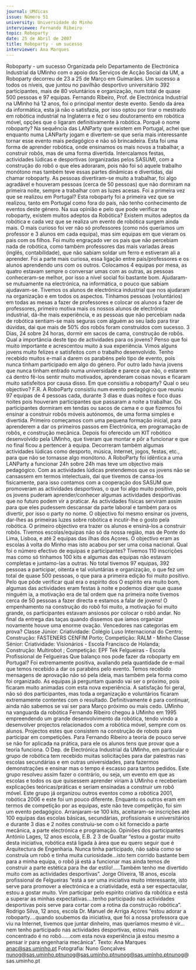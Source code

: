 ```yaml
---
journal: UMdicas
issue: Número 51
university: Universidade do Minho
interviewee: Fernando Ribeiro
topic: Roboparty
date: 25 de Abril de 2007
title: Roboparty - um sucesso
interviewer: Ana Marques
---
```


Roboparty - um sucesso
Organizada pelo Departamento de Electrónica Industrial da UMinho com o apoio dos Serviços de Acção Social da UM, a
Roboparty decorreu de 23 a 25 de Março em Guimarães. Um sucesso a todos os níveis, que juntou no pavilhão desportivo
universitário 392 participantes, mais de 80 voluntários e organização, num total de quase 500 pessoas e 97 equipas.
Fernando Ribeiro, Prof. de Electrónica Industrial
na UMinho há 12 anos, foi o principal mentor
deste evento. Sendo da área da informática, esta
já não o satisfazia, por isso optou por tirar o
mestrado em robótica industrial na Inglaterra e
fez o seu doutoramento em robótica móvel,
opções que o ligaram definitivamente à robótica.
Porquê o nome roboparty? 
Na sequência das
LANParty que existem em Portugal, achei que
enquanto numa LANParty jogam e divertem-se que
seria mais interessante tornar esse evento mais
pedagógico e não só brincadeira. Esta foi uma forma
de aprender robótica, onde ensinamos os mais
novos a trabalhar, a construir robôs, mas de uma
forma divertida. Intercalamos festas, actividades
lúdicas e desportivas (organizadas pelos SASUM),
com a construção do robô o que eles adoraram, pois
não foi só aquele trabalho monótono mas também
teve essas partes dinâmicas e divertidas, dai chamar
roboparty.
As pessoas divertiram-se muito a trabalhar, foi algo
agradável e houveram pessoas (cerca de 50
pessoas) que não dormiram na primeira noite,
sempre a trabalhar com as luzes acesas.
Foi a primeira vez que se realizou em Portugal?
Esta roboparty foi a primeira vez que se realizou,
tanto em Portugal como fora do país, não tenho
conhecimento de eventos deste género.
Na sua opinião e pelo que pode verificar na
roboparty, existem muitos adeptos da Robótica?
Existem muitos adeptos da robótica e cada vez que
se realiza um evento de robótica surgem ainda mais.
O mais curioso foi ver não só professores (como nós
queríamos um professor e 3 alunos em cada equipa),
mas sim equipas em que vieram os pais com os
filhos. Foi muito engraçado ver os pais que não
percebiam nada de robótica, como também
professores das mais variadas áreas (inglês,
contabilidade), que não sabiam soldar um ferro e
estiveram ali a aprender. Foi a parte mais curiosa,
essa ligação entre pais/professores e os alunos
aprendendo uns com os outros.
Colocamos 4 equipas por mesa, as quatro estavam
sempre o conversar umas com as outras, as pessoas
conheceram-se melhor, por isso a nível social foi
bastante bom. Ajudaram-se mutuamente na
electrónica, na informática, o pouco que sabiam
ajudavam-se. Tivemos os alunos de electrónica
industrial que nos ajudaram na organização e em
todos os aspectos. Tínhamos pessoas (voluntários)
em todas as mesas a fazer de professores e colocar
os alunos a fazer de professores, primeiro motiva
mais os nossos alunos de electrónica industrial, dá-lhe mais experiência, e as pessoas que não percebiam nada de robótica sentiam-se mais
seguras com alguém ao seu lado para tirar dúvidas,
dai que mais de 50% dos robôs foram construídos
com sucesso.
3 Dias, 24 sobre 24 horas, dormir em sacos de
cama, construção de robôs. Qual a importância
deste tipo de actividades para os jovens?
Penso que foi muito importante e acrescentou muito
à sua experiência. Vimos alguns jovens muito felizes
e satisfeitos com o trabalho desenvolvido. Tenho
recebido muitos e-mail a darem os parabéns pelo
tipo de evento, pois nunca tinham participado em
algo do género. Por outro lado havia jovens que
nunca tinham entrado numa universidade e parece
que não, o estarem cá dentro fê-los sentir muito
motivados, aprenderam coisas novas e ficaram
muito satisfeitos por causa disso.
Em que consistiu a roboparty? Qual o seu
objectivo?
F.R. A RoboParty consistiu num evento pedagógico
que reuniu 97 equipas de 4 pessoas cada, durante 3
dias e duas noites e foco duas noites pois houveram
participantes que passaram a noite a trabalhar. Os
participantes dormiram em tendas ou sacos de cama
e o que fizemos foi ensinar a construir robôs móveis
autónomos, de uma forma simples e divertida.
Primeiro começamos com uma pequena formação
inicial, para aprenderem a dar os primeiros passos
em Electrónica, em programação de robôs, e
construção mecânica. Depois foi oferecido um KIT
robótico desenvolvido pela UMinho, que tiveram que
montar e pôr a funcionar e que no final ficou a
pertencer à equipa. Decorreram também algumas
actividades lúdicas como desporto, música, Internet,
jogos, festas, etc., para que não se tornasse algo
monótono. A RoboParty foi idêntica a uma LANParty
a funcionar 24h sobre 24h mas teve um objectivo
mais pedagógico.
Com as actividades lúdicas pretendemos que os
jovens não se cansassem em termos intelectuais, dai
que tivemos de cansa-los fisicamente, para isso
contamos com a cooperação dos SASUM que
promoveram as actividades desportivas, o que foi
algo muito positivo, pois os jovens puderam
aprender/conhecer algumas actividades desportivas
que no futuro podem vir a praticar. As actividades
físicas serviram assim para que eles pudessem
descansar da parte laboral e também para os divertir,
por isso o party no nome.
O objectivo foi mesmo ensinar os jovens, dar-lhes as
primeiras luzes sobre robótica e incutir-lhe o gosto
pela robótica. O primeiro objectivo era trazer os
alunos e ensiná-los a construir robôs. Tivemos
escolas/equipas não só da nossa região, mas de
Ponte do Lima, Lisboa, e até 2 equipas das ilhas dos
Açores. O objectivo eram as escolas à volta do Minho
mas isto acabou por ser uma coisa nacional.
Qual foi o número efectivo de equipas e
participantes?
Tivemos 110 inscrições mas como só tínhamos 100
kits e algumas das equipas não estavam completas e
juntamo-las a outras. No total tivemos 97 equipas,
392 pessoas a participar, oitenta e tal voluntárias e
organização, o que fez um total de quase 500
pessoas, o que para a primeira edição foi muito
positivo.
Pelo que pôde verificar qual era o espírito dos
O espírito era muito bom, algumas das actividades
eram festas à noite e podemos dizer que quase
ninguém ia, a motivação era de tal ordem que na
primeira noite tivemos cerca de 50 pessoas a fazer
directa e estamos a falar de jovens! O
empenhamento na construção do robô foi muito, a
motivação foi muito grande, os participantes
estavam ansiosos por colocar o robô andar. No final
da entrega das taças quando dissemos que íamos
organizar novamente houve uma enorme ovação.
Vencedores nas categorias em prova?
Classe Júnior: Criatividade: Colégio Luso
Internacional do Centro; Construção: FASTENERS CENFIM Porto; Competição: RALM - Minho
Classe Sénior: Criatividade: Visionários - Escola
Francisco de Holanda; Construção: Multirobot ;
Competição: EPF Tek Felgueiras - Escola
Profissional de Felgueiras
Que balanço nos pode fazer da roboparty em
Portugal?
Foi extremamente positiva, avaliando pela
quantidade de e-mail que temos recebido a dar os
parabéns pelo evento. Temos recebido mensagens
de aprovação não só pela ideia, mas também pela
forma como foi organizado. As equipas já perguntam
quando vai ser o próximo, pois ficaram muito
animadas com esta nova experiência.
A satisfação foi geral, não só dos participantes, mas
toda a organização e voluntários ficaram
extremamente contentes com o resultado.
Definitivamente é para continuar, ainda não
sabemos se vai ser para Março próximo ou mais
cedo.
UMinho na vanguarda da robótica
Fernando Ribeiro chegou à UMinho em 1995
empreendendo um grande desenvolvimento da
robótica, tendo vindo a desenvolver projectos
relacionados com a robótica móvel, sempre
com os alunos. Projectos estes que consistem
na construção de robots para participar em
competições. Para Fernando Ribeiro a teoria de
pouco serve se não for aplicada na prática, para
ele os alunos tens que provar que a teoria
funciona.
O Dep. de Electrónica Industrial da UMinho, em
particular o grupo de robótica tem recebido
muitas solicitações para dar palestras nas
escolas secundárias e em outras
universidades, para fazermos demonstrações e
ensinar mas o tempo é escasso para tantos
pedidos.
Este grupo resolveu assim fazer o contrário, ou
seja, um evento em que as escolas e todos os
que quisessem aprender viriam à UMinho e
receberiam explicações teóricas/práticas e
seriam ensinadas a construir um robô móvel.
Este grupo já organizou outros eventos como a
robótica 2001, robótica 2006 e este foi um
pouco diferente. Enquanto os outros eram em
termos de competição por as equipas, este não
teve competição, foi sim um evento
pedagógico. Arranjaram-se 100 kits, aceitaram-se inscrições até 100 equipas das escolas
básicas, secundárias, profissionais e
universitários e durante 3 dias e 2 noites
construiu-se com o kit fornecido a parte
mecânica, a parte electrónica e programação.
Opiniões dos participantes
António Lages, 12 anos escola, E.B. 2 3 de
Gualtar “estou a gostar muito desta iniciativa,
robótica está ligada à área que eu quero seguir que é
Arquitectura de Engenharia. Nunca tinha
participado, não sabia como se construía um robô e
tinha muita curiosidade...isto tem corrido bastante
bem para a minha equipa, o robô já está a funcionar
mas ainda temos de construir a parte estética para
lhe dar estilo!..…Também tenho me divertido muito
com as actividades desportivas”.
Jorge Oliveira, 18 anos, escola profissional de
Felgueiras “está a ser uma iniciativa muito
interessante, isto serve para promover a electrónica
e a criatividade, está a ser espectacular, estou a
gostar muito. Vim participar pelo espírito criativo da
robótica e está a superar as minhas
expectativas….tenho participado nas actividades
desportivas pois serve para cortar com a rotina da
construção robótica”.
Rodrigo Silva, 12 anos, escola Dr. Manuel de
Arriga Açores “estou adorar a roboparty….quando
soubemos da iniciativa, que foi a nossa professora
que viu na Internet, tivemos que juntar dinheiro, mas
queríamos mesmo é vir…nem tenho participado nas
actividades desportivas, estou mais concentrado é
no robô……com esta nova experiência já estou
mesmo a pensar ir para engenharia mecânica”.
Texto: Ana Marques
anac@sas.uminho.pt
Fotografia: Nuno Gonçalves
nunog@sas.uminho.ptnunog@sas.uminho.ptnunog@sas.uminho.ptnunog@sas.uminho.pt